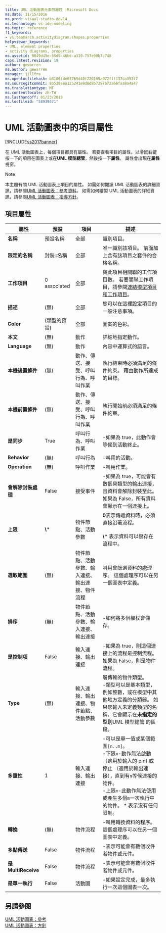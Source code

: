 ```yaml
---
title: UML 活動圖表元素的屬性 |Microsoft Docs
ms.date: 11/15/2016
ms.prod: visual-studio-dev14
ms.technology: vs-ide-modeling
ms.topic: reference
f1_keywords:
- vs.teamarch.activitydiagram.shapes.properties
helpviewer_keywords:
- UML, element properties
- activity diagrams, properties
ms.assetid: 9849d45e-65d5-46bd-a319-757e90b7c748
caps.latest.revision: 19
author: gewarren
ms.author: gewarren
manager: jillfra
ms.openlocfilehash: b8106fde63769d40f220165a072fff137da353f7
ms.sourcegitcommit: 8b538eea125241e9d6d8b7297b72a66faa9a4a47
ms.translationtype: MT
ms.contentlocale: zh-TW
ms.lasthandoff: 01/23/2019
ms.locfileid: "58939571"
---
```

# <a name="properties-of-elements-on-uml-activity-diagrams"></a>UML 活動圖表中的項目屬性
[!INCLUDE[vs2017banner](../includes/vs2017banner.md)]

在 UML 活動圖表上，每個項目都具有屬性。 若要查看項目的屬性，以滑鼠右鍵按一下的項目在圖表上或在**UML 模型總管**，然後按一下**屬性**。 屬性會出現在**屬性**視窗。  
  
> [!NOTE]
>  本主題有關 UML 活動圖表上項目的屬性。 如需如何閱讀 UML 活動圖表的詳細資訊，請參閱[UML 活動圖表：參考資料](../modeling/uml-activity-diagrams-reference.md)。 如需如何繪製 UML 活動圖表的詳細資訊，請參閱[UML 活動圖表：指導方針](../modeling/uml-activity-diagrams-guidelines.md)。  
  
## <a name="properties-of-elements"></a>項目屬性  
  
|         屬性         |        預設         |                               項目                               |                                                                                                                                                                描述                                                                                                                                                                 |
|--------------------------|------------------------|---------------------------------------------------------------------|--------------------------------------------------------------------------------------------------------------------------------------------------------------------------------------------------------------------------------------------------------------------------------------------------------------------------------------------|
|         **名稱**         |     預設名稱     |                                 全部                                 |                                                                                                                                                          識別項目。                                                                                                                                                           |
|    **限定的名稱**    |    封裝::名稱     |                                 全部                                 |                                                                                                                     唯一識別該項目。 前面加上含有該項目之套件的合格名稱。                                                                                                                     |
|      **工作項目**      |      0 associated      |                                 全部                                 |                                                                                與此項目相關聯的工作項目數。 若要關聯工作項目，請參閱[連結模型項目和工作項目](../modeling/link-model-elements-and-work-items.md)。                                                                                |
|     **描述**      |         (無)         |                                 全部                                 |                                                                                                                                             您可以在這裡設定項目的一般注意事項。                                                                                                                                             |
|        **Color**         | (類型的預設) |                                 全部                                 |                                                                                                                                                          圖案的色彩。                                                                                                                                                           |
|         **本文**         |         (無)         |                               動作                                |                                                                                                                                                      詳細地指定動作。                                                                                                                                                       |
|       **Language**       |         (無)         |                               動作                                |                                                                                                                                                  內容中運算式的語言。                                                                                                                                                   |
| **本機後置條件** |         (無)         |         動作、傳送、接受、呼叫行為、呼叫作業         |                                                                                                                          執行結束時必須滿足的條件約束。 藉由動作所達成的目標。                                                                                                                          |
| **本機前置條件**  |         (無)         |         動作、傳送、接受、呼叫行為、呼叫作業         |                                                                                                                                        執行開始前必須滿足的條件約束。                                                                                                                                         |
|    **是同步**    |          True          |                    呼叫行為、呼叫作業                    |                                                                                                                                        -如果為 true，此動作會等候到活動終止。                                                                                                                                        |
|       **Behavior**       |         (無)         |                            呼叫行為                            |                                                                                                                                                         -叫用的活動。                                                                                                                                                          |
|      **Operation**       |         (無)         |                           呼叫作業                            |                                                                                                                                                         -叫用作業。                                                                                                                                                         |
|    **會解除封裝處理**     |         False          |                            接受事件                             |                                                                                                       -如果為 true，可能會有數個具類型的輸出連接，且資料會解除封裝至此。 如果為 False，所有資料會顯示在一個連接上。                                                                                                        |
|     **上限**      |        **\\**\*        |                   物件節點、活動參數                   |                                                                                                      **0**表示傳遞資料時，必須直接沿著流程。<br /><br /> **\\**\* 表示資料可以儲存在流程中。                                                                                                      |
|      **選取範圍**       |         (無)         | 物件節點、活動參數、輸入連接、輸出連接、物件流程 |                                                                                                                          叫用會篩選資料的處理序。 這個處理序可以在另一個圖表中定義。                                                                                                                          |
|       **排序**       |         (無)         |       物件節點、活動參數、輸入連接、輸出連接        |                                                                                                                                                    -如何將多個權杖會儲存。                                                                                                                                                     |
|      **是控制項**      |         False          |                        輸入連接、輸出連接                        |                                                                                                                            -如果為 true，則這個連接上的流程是控制流程。 如果為 False，則是物件流程。                                                                                                                            |
|         **Type**         |         (無)         |       輸入連接、輸出連接、物件節點、活動參數        |                              層傳輸的物件類型。<br />-類型可以是基本類型，例如整數，或在模型中其他地方定義的分類器。 如果您輸入未定義類型的名稱，它會顯示在**未指定的型別**UML 模型總管 的區段。                               |
|     **多重性**     |           1            |                        輸入連接、輸出連接                        | -可以是單一值或某個範圍`[n..m]`。<br />-下限`n`-動作無法啟動 （適用於輸入的 pin) 或停止 （適用於輸出連接），直到有`n`等候連接的物件。<br />-上限`m`-此動作無法使用或產生多個`m`一次執行中的物件。 \* 表示沒有任何限制。 |
|    **轉換**    |         (無)         |                             物件流程                             |                                                                                                                      -叫用轉換資料的程序。 這個處理序可以在另一個圖表中定義。                                                                                                                       |
|     **多點傳送**     |         False          |                             物件流程                             |                                                                                                                                 -表示可能會有數個收件者物件或元件。                                                                                                                                 |
|   **是 MultiReceive**    |         False          |                             物件流程                             |                                                                                                                                 -表示可能會有數個收件者物件或元件。                                                                                                                                 |
| **是單一執行**  |         False          |                          活動圖                           |                                                                                                                                   -如果設定完成，最多執行一次這個圖表一次。                                                                                                                                    |
  
## <a name="see-also"></a>另請參閱  
 [UML 活動圖表：參考](../modeling/uml-activity-diagrams-reference.md)   
 [UML 活動圖表：方針](../modeling/uml-activity-diagrams-guidelines.md)
